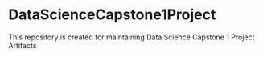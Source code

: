 # DataScienceCapstone1Project
This repository is created for maintaining Data Science Capstone 1 Project Artifacts
